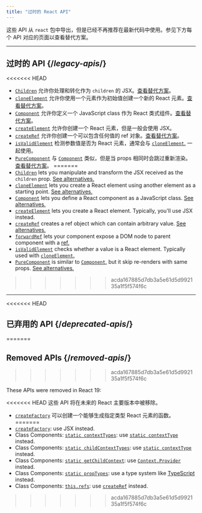 ```yaml
---
title: "过时的 React API"
---
```


<Intro>

这些 API 从 `react` 包中导出，但是已经不再推荐在最新代码中使用。参见下方每个 API 对应的页面以查看替代方案。

</Intro>

---

## 过时的 API {/*legacy-apis*/}

<<<<<<< HEAD
* [`Children`](/reference/react/Children) 允许你处理和转化作为 `children` 的 JSX。[查看替代方案](/reference/react/Children#alternatives)。
* [`cloneElement`](/reference/react/cloneElement) 允许你使用一个元素作为初始值创建一个新的 React 元素。[查看替代方案](/reference/react/cloneElement#alternatives)。
* [`Component`](/reference/react/Component) 允许你定义一个 JavaScript class 作为 React 类式组件。[查看替代方案](/reference/react/Component#alternatives)。
* [`createElement`](/reference/react/createElement) 允许你创建一个 React 元素，但是一般会使用 JSX。
* [`createRef`](/reference/react/createRef) 允许你创建一个可以包含任何值的 ref 对象。[查看替代方案](/reference/react/createRef#alternatives)。
* [`isValidElement`](/reference/react/isValidElement) 检测参数值是否为 React 元素，通常会与 [`cloneElement`.](/reference/react/cloneElement) 一起使用。
* [`PureComponent`](/reference/react/PureComponent) 与 [`Component`](/reference/react/Component) 类似，但是当 props 相同时会跳过重新渲染。[查看替代方案](/reference/react/PureComponent#alternatives)。
=======
* [`Children`](/reference/react/Children) lets you manipulate and transform the JSX received as the `children` prop. [See alternatives.](/reference/react/Children#alternatives)
* [`cloneElement`](/reference/react/cloneElement) lets you create a React element using another element as a starting point. [See alternatives.](/reference/react/cloneElement#alternatives)
* [`Component`](/reference/react/Component) lets you define a React component as a JavaScript class. [See alternatives.](/reference/react/Component#alternatives)
* [`createElement`](/reference/react/createElement) lets you create a React element. Typically, you'll use JSX instead.
* [`createRef`](/reference/react/createRef) creates a ref object which can contain arbitrary value. [See alternatives.](/reference/react/createRef#alternatives)
* [`forwardRef`](/reference/react/forwardRef) lets your component expose a DOM node to parent component with a [ref.](/learn/manipulating-the-dom-with-refs)
* [`isValidElement`](/reference/react/isValidElement) checks whether a value is a React element. Typically used with [`cloneElement`.](/reference/react/cloneElement)
* [`PureComponent`](/reference/react/PureComponent) is similar to [`Component`,](/reference/react/Component) but it skip re-renders with same props. [See alternatives.](/reference/react/PureComponent#alternatives)
>>>>>>> acda167885d7db3a5e61d5d992135a1f5f574f6c

---

<<<<<<< HEAD
## 已弃用的 API {/*deprecated-apis*/}
=======
## Removed APIs {/*removed-apis*/}
>>>>>>> acda167885d7db3a5e61d5d992135a1f5f574f6c

These APIs were removed in React 19:

<<<<<<< HEAD
这些 API 将在未来的 React 主要版本中被移除。

</Deprecated>

* [`createFactory`](/reference/react/createFactory) 可以创建一个能够生成指定类型 React 元素的函数。
=======
* [`createFactory`](https://18.react.dev/reference/react/createFactory): use JSX instead.
* Class Components: [`static contextTypes`](https://18.react.dev//reference/react/Component#static-contexttypes): use [`static contextType`](#static-contexttype) instead.
* Class Components: [`static childContextTypes`](https://18.react.dev//reference/react/Component#static-childcontexttypes): use [`static contextType`](#static-contexttype) instead.
* Class Components: [`static getChildContext`](https://18.react.dev//reference/react/Component#getchildcontext): use [`Context.Provider`](/reference/react/createContext#provider) instead.
* Class Components: [`static propTypes`](https://18.react.dev//reference/react/Component#static-proptypes): use a type system like [TypeScript](https://www.typescriptlang.org/) instead.
* Class Components: [`this.refs`](https://18.react.dev//reference/react/Component#refs): use [`createRef`](/reference/react/createRef) instead.
>>>>>>> acda167885d7db3a5e61d5d992135a1f5f574f6c

